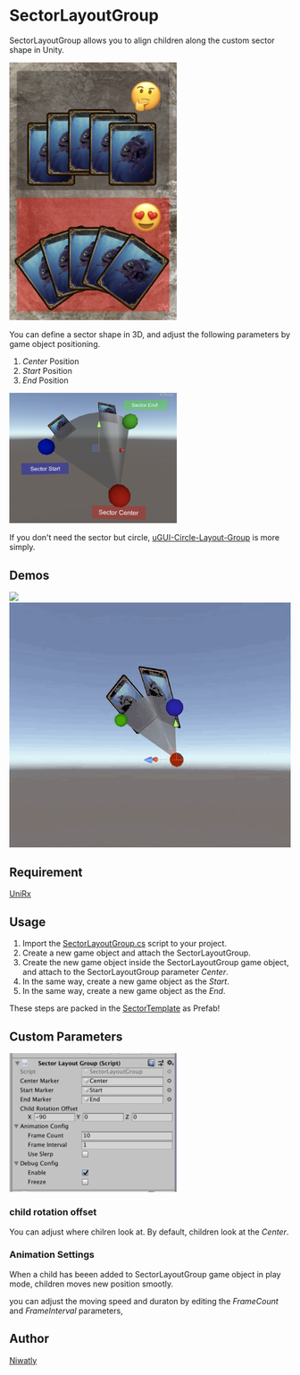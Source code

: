 # SectorLayoutGroup

SectorLayoutGroup allows you to align children along the custom sector shape in Unity.


<img src="https://github.com/niwatly/SectorLayoutGroup/blob/master/images/eyecatch.png" width="300px">


You can define a sector shape in 3D, and adjust the following parameters by game object positioning.

1. *Center* Position
2. *Start* Position
3. *End* Position


<img src="https://github.com/niwatly/SectorLayoutGroup/blob/master/images/howtouse.png" width="300px">



If you don't need the sector but circle, [uGUI-Circle-Layout-Group](https://github.com/hont127/uGUI-Circle-Layout-Group) is more simply.

## Demos

<img src="https://github.com/niwatly/SectorLayoutGroup/blob/master/images/demo2.gif">

<img src="https://github.com/niwatly/SectorLayoutGroup/blob/master/images/demo1.gif">

## Requirement

[UniRx](https://github.com/neuecc/UniRx)

## Usage

1. Import the [SectorLayoutGroup.cs](https://github.com/niwatly/SectorLayoutGroup/blob/master/SectorLayoutGroup.cs) script to your project.
2. Create a new game object and attach the SectorLayoutGroup.
3. Create the new game object inside the SectorLayoutGroup game object, and attach to the SectorLayoutGroup parameter *Center*.
4. In the same way, create a new game object as the *Start*.
5. In the same way, create a new game object as the *End*.

These steps are packed in the [SectorTemplate](https://github.com/niwatly/SectorLayoutGroup/blob/master/SectorTemplate.prefab) as Prefab!

## Custom Parameters

<img src="https://github.com/niwatly/SectorLayoutGroup/blob/master/images/inspector.png" width="300px">

### child rotation offset

You can adjust where chilren look at. By default, children look at the *Center*.

### Animation Settings

When a child has beeen added to SectorLayoutGroup game object in play mode, children moves new position smootly.

you can adjust the moving speed and duraton by editing the *FrameCount* and *FrameInterval* parameters, 

## Author

[Niwatly](https://github.com/niwatly)
